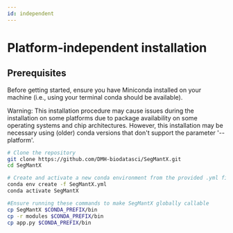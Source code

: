 ```yaml
---
id: independent
---
```


# Platform-independent installation

## Prerequisites
Before getting started, ensure you have Miniconda installed on your machine (i.e., using your terminal conda should be available).

Warning: This installation procedure may cause issues during the installation on some platforms due to package availability on some operating systems and chip architectures.
However, this installation may be necessary using (older) conda versions that don't support the parameter '--platform'.

```bash
# Clone the repository
git clone https://github.com/DMH-biodatasci/SegMantX.git
cd SegMantX

# Create and activate a new conda environment from the provided .yml file
conda env create -f SegMantX.yml
conda activate SegMantX

#Ensure running these commands to make SegMantX globally callable
cp SegMantX $CONDA_PREFIX/bin
cp -r modules $CONDA_PREFIX/bin
cp app.py $CONDA_PREFIX/bin
```